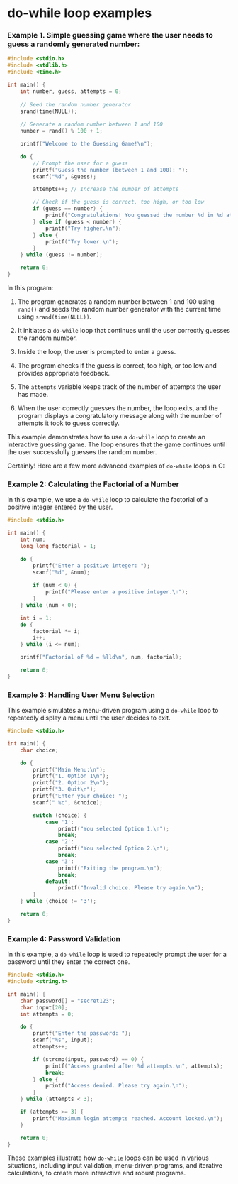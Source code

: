# do-while loop examples

### Example 1. Simple guessing game where the user needs to guess a randomly generated number:

```c
#include <stdio.h>
#include <stdlib.h>
#include <time.h>

int main() {
    int number, guess, attempts = 0;
    
    // Seed the random number generator
    srand(time(NULL));
    
    // Generate a random number between 1 and 100
    number = rand() % 100 + 1;

    printf("Welcome to the Guessing Game!\n");

    do {
        // Prompt the user for a guess
        printf("Guess the number (between 1 and 100): ");
        scanf("%d", &guess);

        attempts++; // Increase the number of attempts

        // Check if the guess is correct, too high, or too low
        if (guess == number) {
            printf("Congratulations! You guessed the number %d in %d attempts.\n", number, attempts);
        } else if (guess < number) {
            printf("Try higher.\n");
        } else {
            printf("Try lower.\n");
        }
    } while (guess != number);

    return 0;
}
```

In this program:

1. The program generates a random number between 1 and 100 using `rand()` and seeds the random number generator with the current time using `srand(time(NULL))`.

2. It initiates a `do-while` loop that continues until the user correctly guesses the random number.

3. Inside the loop, the user is prompted to enter a guess.

4. The program checks if the guess is correct, too high, or too low and provides appropriate feedback.

5. The `attempts` variable keeps track of the number of attempts the user has made.

6. When the user correctly guesses the number, the loop exits, and the program displays a congratulatory message along with the number of attempts it took to guess correctly.

This example demonstrates how to use a `do-while` loop to create an interactive guessing game. The loop ensures that the game continues until the user successfully guesses the random number.

Certainly! Here are a few more advanced examples of `do-while` loops in C:

### Example 2: Calculating the Factorial of a Number

In this example, we use a `do-while` loop to calculate the factorial of a positive integer entered by the user.

```c
#include <stdio.h>

int main() {
    int num;
    long long factorial = 1;

    do {
        printf("Enter a positive integer: ");
        scanf("%d", &num);
        
        if (num < 0) {
            printf("Please enter a positive integer.\n");
        }
    } while (num < 0);

    int i = 1;
    do {
        factorial *= i;
        i++;
    } while (i <= num);

    printf("Factorial of %d = %lld\n", num, factorial);

    return 0;
}
```

### Example 3: Handling User Menu Selection

This example simulates a menu-driven program using a `do-while` loop to repeatedly display a menu until the user decides to exit.

```c
#include <stdio.h>

int main() {
    char choice;

    do {
        printf("Main Menu:\n");
        printf("1. Option 1\n");
        printf("2. Option 2\n");
        printf("3. Quit\n");
        printf("Enter your choice: ");
        scanf(" %c", &choice);

        switch (choice) {
            case '1':
                printf("You selected Option 1.\n");
                break;
            case '2':
                printf("You selected Option 2.\n");
                break;
            case '3':
                printf("Exiting the program.\n");
                break;
            default:
                printf("Invalid choice. Please try again.\n");
        }
    } while (choice != '3');

    return 0;
}
```

### Example 4: Password Validation

In this example, a `do-while` loop is used to repeatedly prompt the user for a password until they enter the correct one.

```c
#include <stdio.h>
#include <string.h>

int main() {
    char password[] = "secret123";
    char input[20];
    int attempts = 0;

    do {
        printf("Enter the password: ");
        scanf("%s", input);
        attempts++;

        if (strcmp(input, password) == 0) {
            printf("Access granted after %d attempts.\n", attempts);
            break;
        } else {
            printf("Access denied. Please try again.\n");
        }
    } while (attempts < 3);

    if (attempts >= 3) {
        printf("Maximum login attempts reached. Account locked.\n");
    }

    return 0;
}
```

These examples illustrate how `do-while` loops can be used in various situations, including input validation, menu-driven programs, and iterative calculations, to create more interactive and robust programs.
